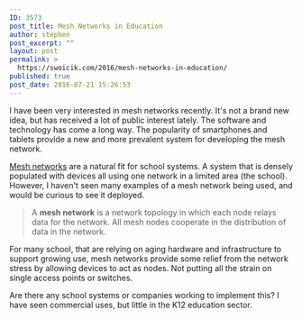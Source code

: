 ```yaml
---
ID: 3573
post_title: Mesh Networks in Education
author: stephen
post_excerpt: ""
layout: post
permalink: >
  https://swoicik.com/2016/mesh-networks-in-education/
published: true
post_date: 2016-07-21 15:26:53
---
```

I have been very interested in mesh networks recently. It's not a brand new idea, but has received a lot of public interest lately. The software and technology has come a long way. The popularity of smartphones and tablets provide a new and more prevalent system for developing the mesh network.

<a href="https://en.wikipedia.org/wiki/Mesh_networking">Mesh networks</a> are a natural fit for school systems. A system that is densely populated with devices all using one network in a limited area (the school). However, I haven't seen many examples of a mesh network being used, and would be curious to see it deployed.
<blockquote>A <b>mesh network</b> is a network topology in which each node relays data for the network. All mesh nodes cooperate in the distribution of data in the network.</blockquote>
For many school, that are relying on aging hardware and infrastructure to support growing use, mesh networks provide some relief from the network stress by allowing devices to act as nodes. Not putting all the strain on single access points or switches.

Are there any school systems or companies working to implement this? I have seen commercial uses, but little in the K12 education sector.